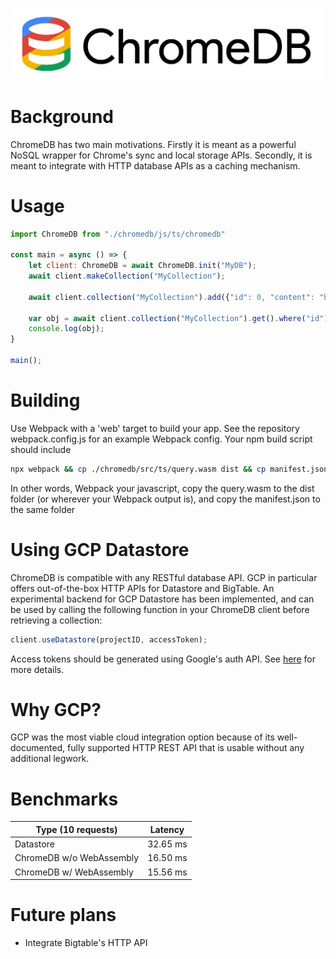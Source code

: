 ![ChromeDB](assets/chromedb.png)

# Background

ChromeDB has two main motivations. Firstly it is meant as a powerful NoSQL wrapper for Chrome's sync and local storage APIs. Secondly, it is meant to integrate with HTTP database APIs as a caching mechanism.

# Usage

```javascript
import ChromeDB from "./chromedb/js/ts/chromedb"

const main = async () => {
    let client: ChromeDB = await ChromeDB.init("MyDB");
    await client.makeCollection("MyCollection");
    
    await client.collection("MyCollection").add({"id": 0, "content": "hello"});
    
    var obj = await client.collection("MyCollection").get().where("id").is(0);
    console.log(obj);
}

main();
```

# Building

Use Webpack with a 'web' target to build your app. See the repository webpack.config.js for an example Webpack config. Your npm build script should include

```bash
npx webpack && cp ./chromedb/src/ts/query.wasm dist && cp manifest.json ./dist
```

In other words, Webpack your javascript, copy the query.wasm to the dist folder (or wherever your Webpack output is), and copy the manifest.json to the same folder

# Using GCP Datastore

ChromeDB is compatible with any RESTful database API. GCP in particular offers out-of-the-box HTTP APIs for Datastore and BigTable. An experimental backend for GCP Datastore has been implemented, and can be used by calling the following function in your ChromeDB client before retrieving a collection:

```javascript
client.useDatastore(projectID, accessToken);
```

Access tokens should be generated using Google's auth API. See [here](https://developers.google.com/identity/protocols/oauth2/web-server#httprest) for more details.

# Why GCP?

GCP was the most viable cloud integration option because of its well-documented, fully supported HTTP REST API that is usable without any additional legwork.

# Benchmarks
Type (10 requests) | Latency
------------------ | -------
Datastore                 | 32.65 ms
ChromeDB w/o WebAssembly  | 16.50 ms
ChromeDB w/ WebAssembly   | 15.56 ms

# Future plans

* Integrate Bigtable's HTTP API